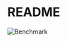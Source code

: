 # README

![Benchmark](https://github.com/gtroppee/CSVImporter/edit/master/data/benchmark.PNG?raw=true)
